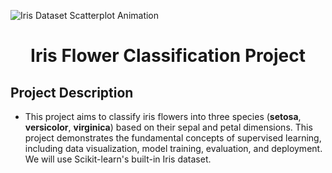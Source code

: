 ![Iris Dataset Scatterplot Animation](iris_scatterplot_animation.gif)

# <h1 align='center'>**Iris Flower Classification Project**</h1>

## **Project Description**
- This project aims to classify iris flowers into three species (**setosa**, **versicolor**, **virginica**) based on their sepal and petal dimensions. This project demonstrates the fundamental concepts of supervised learning, including data visualization, model training, evaluation, and deployment. We will use 
  Scikit-learn's built-in Iris dataset.
 
    
